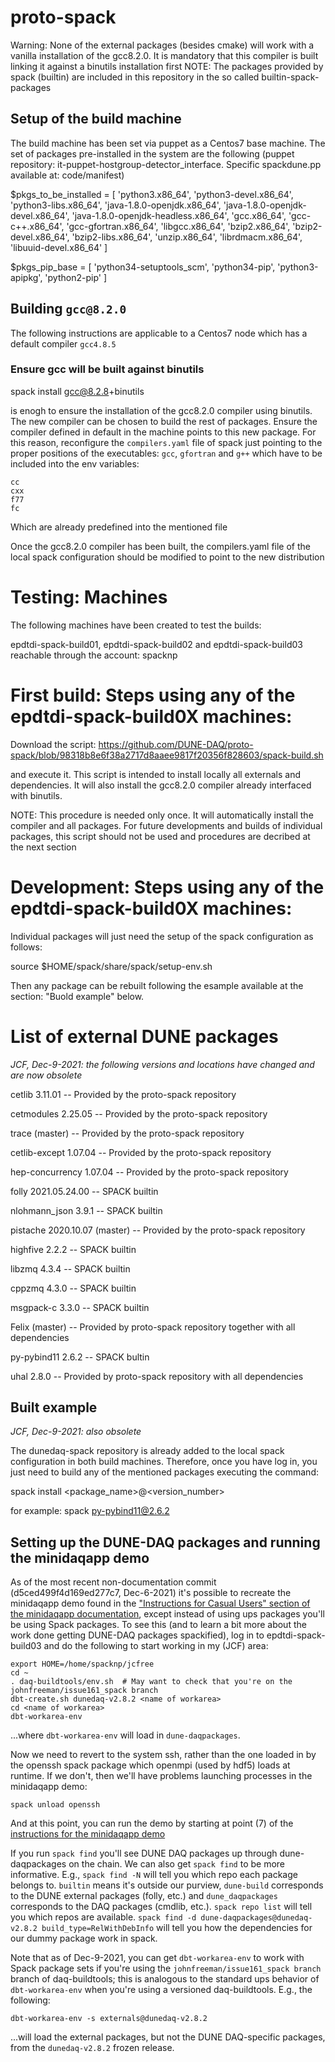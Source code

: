 # proto-spack
Warning: None of the external packages (besides cmake) will work with a vanilla installation of the gcc8.2.0. It is mandatory that this compiler is built linking it against a binutils installation first
NOTE: The packages provided by spack (builtin) are included in this repository in the so called builtin-spack-packages

## Setup of the build machine
The build machine has been set via puppet as a Centos7 base machine. The set of packages pre-installed in the system are the following (puppet repository: it-puppet-hostgroup-detector_interface. Specific spackdune.pp available at: code/manifest)

$pkgs_to_be_installed = [ 'python3.x86_64', 'python3-devel.x86_64', 'python3-libs.x86_64', 'java-1.8.0-openjdk.x86_64', 'java-1.8.0-openjdk-devel.x86_64', 'java-1.8.0-openjdk-headless.x86_64', 'gcc.x86_64', 'gcc-c++.x86_64', 'gcc-gfortran.x86_64', 'libgcc.x86_64', 
'bzip2.x86_64', 'bzip2-devel.x86_64', 'bzip2-libs.x86_64', 'unzip.x86_64', 'librdmacm.x86_64', 'libuuid-devel.x86_64' ]

$pkgs_pip_base = [ 'python34-setuptools_scm', 'python34-pip', 'python3-apipkg', 'python2-pip' ]


## Building `gcc@8.2.0`
The following instructions are applicable to a Centos7 node which has a default compiler `gcc4.8.5`
### Ensure gcc will be built against binutils
spack install gcc@8.2.8+binutils 

is enogh to ensure the installation of the gcc8.2.0 compiler using binutils.   
The new compiler can be chosen to build the rest of packages. Ensure the compiler defined in default in the machine points to this new package. For this reason, reconfigure the `compilers.yaml` file of spack just pointing to the proper positions of the executables: `gcc`, `gfortran` and `g++` which have to be included into the env variables:
```
cc
cxx
f77
fc
```
Which are already predefined into the mentioned file

Once the gcc8.2.0 compiler has been built, the compilers.yaml file of the local spack configuration should be modified to point to the new distribution 

# Testing: Machines
The following machines have been created to test the builds:

epdtdi-spack-build01, epdtdi-spack-build02 and epdtdi-spack-build03 reachable through the account: spacknp

# First build: Steps using any of the epdtdi-spack-build0X machines:

Download the script: https://github.com/DUNE-DAQ/proto-spack/blob/98318b8e6f38a2717d8aaee9817f20356f828603/spack-build.sh

and execute it. This script is intended to install locally all externals and dependencies. It will also install the gcc8.2.0 compiler already interfaced with binutils.

NOTE: This procedure is needed only once. It will automatically install the compiler and all packages. For future developments and builds of individual packages, this script should not be used and procedures are decribed at the next section

# Development: Steps using any of the epdtdi-spack-build0X machines:

Individual packages will just need the setup of the spack configuration as follows:

source $HOME/spack/share/spack/setup-env.sh

Then any package can be rebuilt following the esample available at the section: "Buold example"  below. 

# List of external DUNE packages

_JCF, Dec-9-2021: the following versions and locations have changed and are now obsolete_

cetlib 3.11.01 -- Provided by the proto-spack repository

cetmodules 2.25.05 -- Provided by the proto-spack repository

trace (master) -- Provided by the proto-spack repository

cetlib-except 1.07.04 -- Provided by the proto-spack repository

hep-concurrency 1.07.04 -- Provided by the proto-spack repository

folly 2021.05.24.00 -- SPACK builtin 

nlohmann_json 3.9.1 -- SPACK builtin

pistache 2020.10.07 (master) -- Provided by the proto-spack repository

highfive 2.2.2 -- SPACK builtin

libzmq 4.3.4 -- SPACK builtin

cppzmq 4.3.0 -- SPACK builtin

msgpack-c 3.3.0 -- SPACK builtin

Felix (master) -- Provided by proto-spack repository together with all dependencies

py-pybind11 2.6.2 -- SPACK bultin

uhal 2.8.0 -- Provided by proto-spack repository with all dependencies

## Built example

_JCF, Dec-9-2021: also obsolete_

The dunedaq-spack repository is already added to the local spack configuration in both build machines. Therefore, once you have log in, you just need to build any of the mentioned packages executing the command:

spack install <package_name>@<version_number>

for example: spack py-pybind11@2.6.2

## Setting up the DUNE-DAQ packages and running the minidaqapp demo 

As of the most recent non-documentation commit (d5ced499f4d169ed277c7, Dec-6-2021) it's possible to recreate the minidaqapp demo found in the ["Instructions for Casual Users" section of the minidaqapp documentation](https://dune-daq-sw.readthedocs.io/en/latest/packages/minidaqapp/InstructionsForCasualUsers/), except instead of using ups packages you'll be using Spack packages. To see this (and to learn a bit more about the work done getting DUNE-DAQ packages spackified), log in to epdtdi-spack-build03 and do the following to start working in my (JCF) area:
```
export HOME=/home/spacknp/jcfree
cd ~
. daq-buildtools/env.sh  # May want to check that you're on the johnfreeman/issue161_spack branch
dbt-create.sh dunedaq-v2.8.2 <name of workarea>
cd <name of workarea>
dbt-workarea-env
```
...where `dbt-workarea-env` will load in `dune-daqpackages`. 

Now we need to revert to the system ssh, rather than the one loaded in by the openssh spack package which openmpi (used by hdf5) loads at runtime. If we don't, then we'll have problems launching processes in the minidaqapp demo:
```
spack unload openssh
```

And at this point, you can run the demo by starting at point (7) of the [instructions for the minidaqapp demo](https://dune-daq-sw.readthedocs.io/en/latest/packages/minidaqapp/InstructionsForCasualUsers/)

If you run `spack find` you'll see DUNE DAQ packages up through dune-daqpackages on the chain. We can also get `spack find` to be more informative. E.g., `spack find -N` will tell you which repo each package belongs to. `builtin` means it's outside our purview, `dune-build` corresponds to the DUNE external packages (folly, etc.) and `dune_daqpackages` corresponds to the DAQ packages (cmdlib, etc.). `spack repo list` will tell you which repos are available. `spack find -d dune-daqpackages@dunedaq-v2.8.2 build_type=RelWithDebInfo` will tell you how the dependencies for our dummy package work in spack. 

Note that as of Dec-9-2021, you can get `dbt-workarea-env` to work with Spack package sets if you're using the `johnfreeman/issue161_spack branch` branch of daq-buildtools; this is analogous to the standard ups behavior of `dbt-workarea-env` when you're using a versioned daq-buildtools. E.g., the following:
```
dbt-workarea-env -s externals@dunedaq-v2.8.2
```
...will load the external packages, but not the DUNE DAQ-specific packages, from the `dunedaq-v2.8.2` frozen release. 
